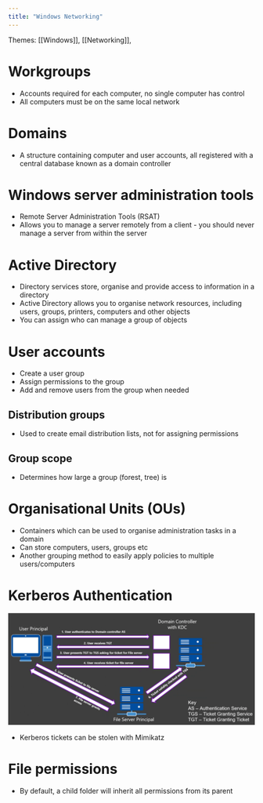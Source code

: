 ```yaml
---
title: "Windows Networking"
---
```

Themes: [[Windows]], [[Networking]], 

# Workgroups
- Accounts required for each computer, no single computer has control
- All computers must be on the same local network
# Domains
- A structure containing computer and user accounts, all registered with a central database known as a domain controller

# Windows server administration tools
- Remote Server Administration Tools (RSAT)
- Allows you to manage a server remotely from a client - you should never manage a server from within the server

# Active Directory
- Directory services store, organise and provide access to information in a directory
- Active Directory allows you to organise network resources, including users, groups, printers, computers and other objects
- You can assign who can manage a group of objects

# User accounts
- Create a user group
- Assign permissions to the group
- Add and remove users from the group when needed
## Distribution groups
- Used to create email distribution lists, not for assigning permissions
## Group scope
- Determines how large a group (forest, tree) is

# Organisational Units (OUs)
- Containers which can be used to organise administration tasks in a domain
- Can store computers, users, groups etc
- Another grouping method to easily apply policies to multiple users/computers

# Kerberos Authentication
![Pasted image 20220720101741.png](images/Pasted%20image%2020220720101741.png)
- Kerberos tickets can be stolen with Mimikatz

# File permissions
- By default, a child folder will inherit all permissions from its parent
